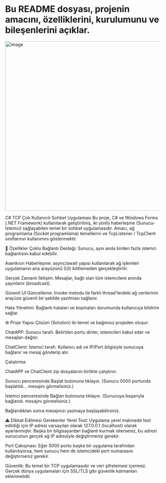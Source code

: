 # Bu README dosyası, projenin amacını, özelliklerini, kurulumunu ve bileşenlerini açıklar.
<img width="1651" height="548" alt="image" src="https://github.com/user-attachments/assets/5c759c94-568f-4910-a388-7a6156f75ecd" />


C# TCP Çok Kullanıcılı Sohbet Uygulaması Bu proje, C# ve Windows Forms (.NET Framework) kullanılarak geliştirilmiş, iki yönlü haberleşme (Sunucu-İstemci) sağlayabilen temel bir sohbet uygulamasıdır. Amacı, ağ programlama (Socket programlama) temellerini ve TcpListener / TcpClient sınıflarının kullanımını göstermektir.

🚀 Özellikler Çoklu Bağlantı Desteği: Sunucu, aynı anda birden fazla istemci bağlantısını kabul edebilir.

Asenkron Haberleşme: async/await yapısı kullanılarak ağ işlemleri uygulamanın ana arayüzünü (UI) kilitlemeden gerçekleştirilir.

Gerçek Zamanlı İletişim: Mesajlar, bağlı olan tüm istemcilere anında yayınlanır (broadcast).

Güvenli UI Güncelleme: Invoke metodu ile farklı thread'lerdeki ağ verilerinin arayüze güvenli bir şekilde yazılması sağlanır.

Hata Yönetimi: Bağlantı hataları ve kopmaları durumunda kullanıcıya bildirim sağlar.

⚙ Proje Yapısı Çözüm (Solution) iki temel ve bağımsız projeden oluşur:

ChatAPP: Sunucu tarafı. Belirtilen portu dinler, istemcileri kabul eder ve mesajları dağıtır.

ChatClient: İstemci tarafı. Kullanıcı adı ve IP/Port bilgisiyle sunucuya bağlanır ve mesaj gönderip alır.

Çalıştırma

ChatAPP ve ChatClient zip dosyalarını birlikte çalıştırın.

Sunucu penceresinde Başlat butonuna tıklayın. (Sunucu 5000 portunda başlatıldı... mesajını görmelisiniz.)

İstemci penceresinde Bağlan butonuna tıklayın. (Sunucuya başarıyla bağlandı. mesajını görmelisiniz.)

Bağlandıktan sonra mesajınızı yazmaya başlayabilirsiniz.

⚠ Dikkat Edilmesi Gerekenler Yerel Test: Uygulama yerel makinede test edildiği için IP adresi varsayılan olarak 127.0.0.1 (localhost) olarak ayarlanmıştır. Başka bir bilgisayardan bağlantı kurmak isterseniz, bu adresi sunucunun gerçek ağ IP adresiyle değiştirmeniz gerekir.

Port Çakışması: Eğer 5000 portu başka bir uygulama tarafından kullanılıyorsa, hem sunucu hem de istemcideki port numarasını değiştirmeniz gerekir.

Güvenlik: Bu temel bir TCP uygulamasıdır ve veri şifrelemesi içermez. Gerçek dünya uygulamaları için SSL/TLS gibi güvenlik katmanları eklenmelidir.
